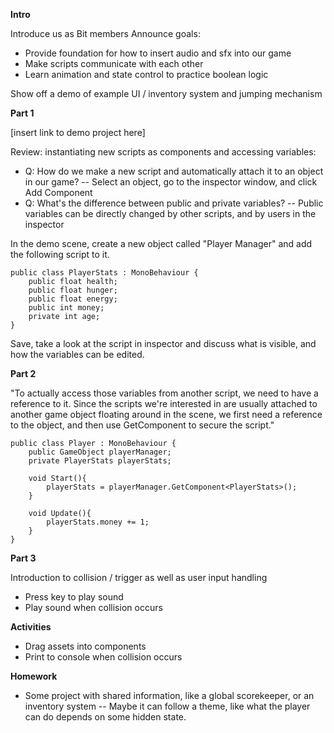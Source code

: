 **Intro**

Introduce us as Bit members
Announce goals:
- Provide foundation for how to insert audio and sfx into our game
- Make scripts communicate with each other
- Learn animation and state control to practice boolean logic

Show off a demo of example UI / inventory system and jumping mechanism

**Part 1**

[insert link to demo project here]

Review: instantiating new scripts as components and accessing variables:
- Q: How do we make a new script and automatically attach it to an object in our game?
-- Select an object, go to the inspector window, and click Add Component
- Q: What's the difference between public and private variables?
-- Public variables can be directly changed by other scripts, and by users in the inspector

In the demo scene, create a new object called "Player Manager" and add the following script to it.

~~~
public class PlayerStats : MonoBehaviour {
    public float health;
    public float hunger;
    public float energy;
    public int money;
    private int age;
}
~~~

Save, take a look at the script in inspector and discuss what is visible, and how the variables can be edited.

**Part 2**

"To actually access those variables from another script, we need to have a reference to it. Since the scripts we're interested in are usually attached to another game object floating around in the scene, we first need a reference to the object, and then use GetComponent to secure the script."

~~~
public class Player : MonoBehaviour {
    public GameObject playerManager;
    private PlayerStats playerStats;
    
    void Start(){
        playerStats = playerManager.GetComponent<PlayerStats>();
    }
    
    void Update(){
        playerStats.money += 1;
    }
}
~~~

**Part 3**

Introduction to collision / trigger as well as user input handling
- Press key to play sound
- Play sound when collision occurs

**Activities**

- Drag assets into components
- Print to console when collision occurs

**Homework**

- Some project with shared information, like a global scorekeeper, or an inventory system
-- Maybe it can follow a theme, like what the player can do depends on some hidden state.










